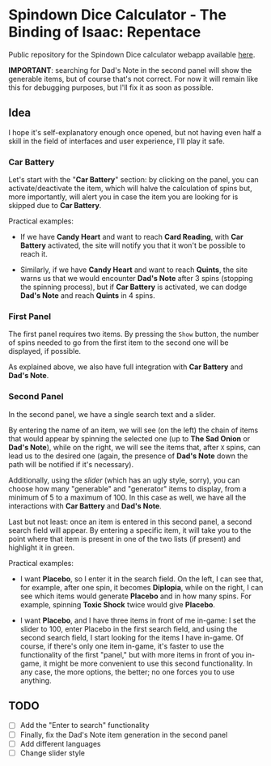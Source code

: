 # Spindown Dice Calculator - The Binding of Isaac: Repentace

Public repository for the Spindown Dice calculator webapp available [here](spindowndicecalculator.web.app).

**IMPORTANT**: searching for Dad's Note in the second panel will show the generable items, but of course that's not correct. For now it will remain like this for debugging purposes, but I'll fix it as soon as possible.

## Idea

I hope it's self-explanatory enough once opened, but not having even half a skill in the field of interfaces and user experience, I'll play it safe.

### Car Battery

Let's start with the "**Car Battery**" section: by clicking on the panel, you can activate/deactivate the item, which will halve the calculation of spins but, more importantly, will alert you in case the item you are looking for is skipped due to **Car Battery**.

Practical examples:

- If we have **Candy Heart** and want to reach **Card Reading**, with **Car Battery** activated, the site will notify you that it won't be possible to reach it.

- Similarly, if we have **Candy Heart** and want to reach **Quints**, the site warns us that we would encounter **Dad's Note** after 3 spins (stopping the spinning process), but if **Car Battery** is activated, we can dodge **Dad's Note** and reach **Quints** in 4 spins.

### First Panel

The first panel requires two items. By pressing the `Show` button, the number of spins needed to go from the first item to the second one will be displayed, if possible.

As explained above, we also have full integration with **Car Battery** and **Dad's Note**.

### Second Panel

In the second panel, we have a single search text and a slider.

By entering the name of an item, we will see (on the left) the chain of items that would appear by spinning the selected one (up to **The Sad Onion** or **Dad's Note**), while on the right, we will see the items that, after `X` spins, can lead us to the desired one (again, the presence of **Dad's Note** down the path will be notified if it's necessary).

Additionally, using the _slider_ (which has an ugly style, sorry), you can choose how many "generable" and "generator" items to display, from a minimum of 5 to a maximum of 100. In this case as well, we have all the interactions with **Car Battery** and **Dad's Note**.

Last but not least: once an item is entered in this second panel, a second search field will appear. By entering a specific item, it will take you to the point where that item is present in one of the two lists (if present) and highlight it in green.

Practical examples:

- I want **Placebo**, so I enter it in the search field. On the left, I can see that, for example, after one spin, it becomes **Diplopia**, while on the right, I can see which items would generate **Placebo** and in how many spins. For example, spinning **Toxic Shock** twice would give **Placebo**.
  
- I want **Placebo**, and I have three items in front of me in-game: I set the slider to 100, enter Placebo in the first search field, and using the second search field, I start looking for the items I have in-game. Of course, if there's only one item in-game, it's faster to use the functionality of the first "panel," but with more items in front of you in-game, it might be more convenient to use this second functionality. In any case, the more options, the better; no one forces you to use anything.

## TODO
- [ ] Add the "Enter to search" functionality
- [ ] Finally, fix the Dad's Note item generation in the second panel
- [ ] Add different languages
- [ ] Change slider style